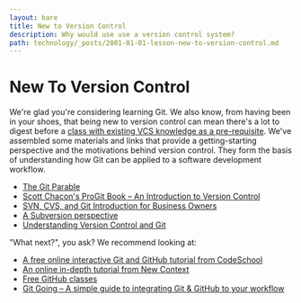 ```yaml
---
layout: bare
title: New to Version Control
description: Why would use use a version control system?
path: technology/_posts/2001-01-01-lesson-new-to-version-control.md
---
```


# New To Version Control

We're glad you're considering learning Git. We also know, from having been in your shoes, that being new to version control can mean there's a lot to digest before a [class with existing VCS knowledge as a pre-requisite](http://github.com/training/online).  We've assembled some materials and links that provide a getting-starting perspective and the motivations behind version control. They form the basis of understanding how Git can be applied to a software development workflow.

* [The Git Parable](http://tom.preston-werner.com/2009/05/19/the-git-parable.html)
* [Scott Chacon's ProGit Book – An Introduction to Version Control](http://git-scm.com/book/ch1-1.html)
* [SVN, CVS, and Git Introduction for Business Owners](http://www.odesk.com/blog/2010/09/getting-started-with-version-control-a-no-brainer-for-business-owners/)
* [A Subversion perspective](http://www.linuxplanet.com/linuxplanet/tutorials/6662/1)
* [Understanding Version Control and Git](http://git-scm.com/videos)

"What next?", you ask? We recommend looking at:

* [A free online interactive Git and GitHub tutorial from CodeSchool](http://try.github.com)
* [An online in-depth tutorial from New Context](http://gitimmersion.com)
* [Free GitHub classes](http://github.com/training/free)
* [Git Going – A simple guide to integrating Git & GitHub to your workflow](http://daneden.github.com/github-workflow/)
